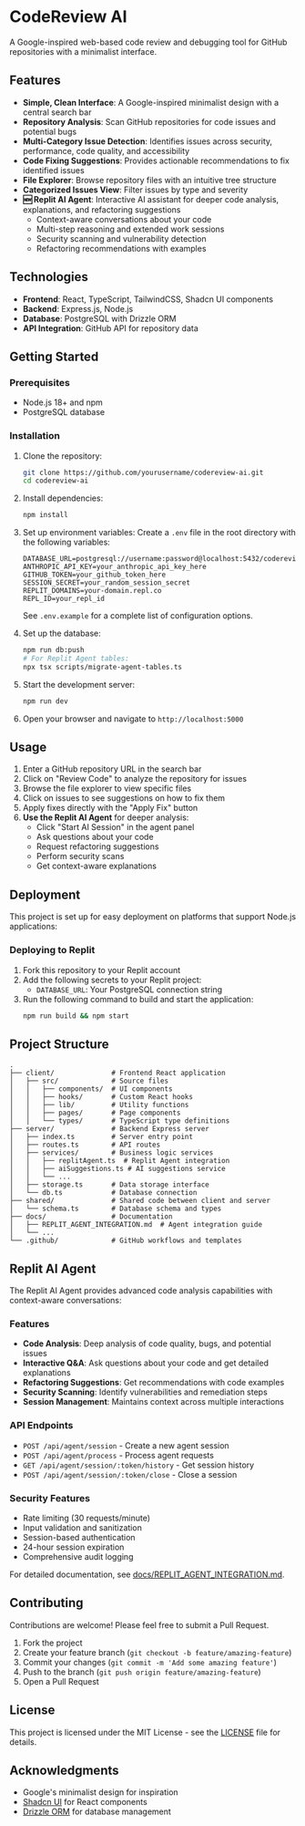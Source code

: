 # CodeReview AI

A Google-inspired web-based code review and debugging tool for GitHub repositories with a minimalist interface.

## Features

- **Simple, Clean Interface**: A Google-inspired minimalist design with a central search bar
- **Repository Analysis**: Scan GitHub repositories for code issues and potential bugs
- **Multi-Category Issue Detection**: Identifies issues across security, performance, code quality, and accessibility
- **Code Fixing Suggestions**: Provides actionable recommendations to fix identified issues
- **File Explorer**: Browse repository files with an intuitive tree structure
- **Categorized Issues View**: Filter issues by type and severity
- **🆕 Replit AI Agent**: Interactive AI assistant for deeper code analysis, explanations, and refactoring suggestions
  - Context-aware conversations about your code
  - Multi-step reasoning and extended work sessions
  - Security scanning and vulnerability detection
  - Refactoring recommendations with examples

## Technologies

- **Frontend**: React, TypeScript, TailwindCSS, Shadcn UI components
- **Backend**: Express.js, Node.js
- **Database**: PostgreSQL with Drizzle ORM
- **API Integration**: GitHub API for repository data

## Getting Started

### Prerequisites

- Node.js 18+ and npm
- PostgreSQL database

### Installation

1. Clone the repository:
   ```bash
   git clone https://github.com/yourusername/codereview-ai.git
   cd codereview-ai
   ```

2. Install dependencies:
   ```bash
   npm install
   ```

3. Set up environment variables:
   Create a `.env` file in the root directory with the following variables:
   ```
   DATABASE_URL=postgresql://username:password@localhost:5432/codereview
   ANTHROPIC_API_KEY=your_anthropic_api_key_here
   GITHUB_TOKEN=your_github_token_here
   SESSION_SECRET=your_random_session_secret
   REPLIT_DOMAINS=your-domain.repl.co
   REPL_ID=your_repl_id
   ```
   See `.env.example` for a complete list of configuration options.

4. Set up the database:
   ```bash
   npm run db:push
   # For Replit Agent tables:
   npx tsx scripts/migrate-agent-tables.ts
   ```

5. Start the development server:
   ```bash
   npm run dev
   ```

6. Open your browser and navigate to `http://localhost:5000`

## Usage

1. Enter a GitHub repository URL in the search bar
2. Click on "Review Code" to analyze the repository for issues
3. Browse the file explorer to view specific files
4. Click on issues to see suggestions on how to fix them
5. Apply fixes directly with the "Apply Fix" button
6. **Use the Replit AI Agent** for deeper analysis:
   - Click "Start AI Session" in the agent panel
   - Ask questions about your code
   - Request refactoring suggestions
   - Perform security scans
   - Get context-aware explanations

## Deployment

This project is set up for easy deployment on platforms that support Node.js applications:

### Deploying to Replit

1. Fork this repository to your Replit account
2. Add the following secrets to your Replit project:
   - `DATABASE_URL`: Your PostgreSQL connection string
3. Run the following command to build and start the application:
   ```bash
   npm run build && npm start
   ```

## Project Structure

```
.
├── client/              # Frontend React application
│   ├── src/             # Source files
│   │   ├── components/  # UI components
│   │   ├── hooks/       # Custom React hooks
│   │   ├── lib/         # Utility functions
│   │   ├── pages/       # Page components
│   │   └── types/       # TypeScript type definitions
├── server/              # Backend Express server
│   ├── index.ts         # Server entry point
│   ├── routes.ts        # API routes
│   ├── services/        # Business logic services
│   │   ├── replitAgent.ts  # Replit Agent integration
│   │   ├── aiSuggestions.ts # AI suggestions service
│   │   └── ...
│   ├── storage.ts       # Data storage interface
│   └── db.ts            # Database connection
├── shared/              # Shared code between client and server
│   └── schema.ts        # Database schema and types
├── docs/                # Documentation
│   ├── REPLIT_AGENT_INTEGRATION.md  # Agent integration guide
│   └── ...
└── .github/             # GitHub workflows and templates
```

## Replit AI Agent

The Replit AI Agent provides advanced code analysis capabilities with context-aware conversations:

### Features
- **Code Analysis**: Deep analysis of code quality, bugs, and potential issues
- **Interactive Q&A**: Ask questions about your code and get detailed explanations
- **Refactoring Suggestions**: Get recommendations with code examples
- **Security Scanning**: Identify vulnerabilities and remediation steps
- **Session Management**: Maintains context across multiple interactions

### API Endpoints
- `POST /api/agent/session` - Create a new agent session
- `POST /api/agent/process` - Process agent requests
- `GET /api/agent/session/:token/history` - Get session history
- `POST /api/agent/session/:token/close` - Close a session

### Security Features
- Rate limiting (30 requests/minute)
- Input validation and sanitization
- Session-based authentication
- 24-hour session expiration
- Comprehensive audit logging

For detailed documentation, see [docs/REPLIT_AGENT_INTEGRATION.md](docs/REPLIT_AGENT_INTEGRATION.md).

## Contributing

Contributions are welcome! Please feel free to submit a Pull Request.

1. Fork the project
2. Create your feature branch (`git checkout -b feature/amazing-feature`)
3. Commit your changes (`git commit -m 'Add some amazing feature'`)
4. Push to the branch (`git push origin feature/amazing-feature`)
5. Open a Pull Request

## License

This project is licensed under the MIT License - see the [LICENSE](LICENSE) file for details.

## Acknowledgments

- Google's minimalist design for inspiration
- [Shadcn UI](https://ui.shadcn.com/) for React components
- [Drizzle ORM](https://orm.drizzle.team/) for database management
